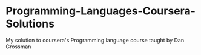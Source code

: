 # Programming-Languages-Coursera-Solutions
My solution to coursera's Programming language course taught by Dan Grossman
